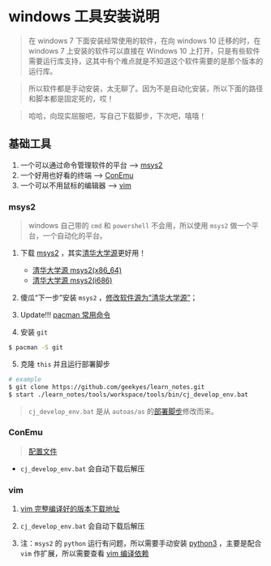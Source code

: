 
# windows 工具安装说明

> 在 windows 7 下面安装经常使用的软件，在向 windows 10 迁移的时，在 windows 7 上安装的软件可以直接在 Windows 10 上打开，只是有些软件需要运行库支持，这其中有个难点就是不知道这个软件需要的是那个版本的运行库。

> 所以软件都是手动安装，太无聊了。因为不是自动化安装，所以下面的路径和脚本都是固定死的，哎！

> 哈哈，向现实屈服吧，写自己下载脚步，下次吧，嘻嘻！

## 基础工具
1. 一个可以通过命令管理软件的平台 --> [msys2](https://www.msys2.org/)
2. 一个好用也好看的终端 --> [ConEmu](https://conemu.github.io/)
3. 一个可以不用鼠标的编辑器 --> [vim](https://github.com/vim/vim-win32-installer)

### msys2
> windows 自己带的 `cmd` 和 `powershell` 不会用，所以使用 `msys2` 做一个平台，一个自动化的平台。

1. 下载 [msys2](https://www.msys2.org/) ，其实[清华大学源](https://mirrors.tuna.tsinghua.edu.cn)更好用！
    - [清华大学源 msys2(x86\_64)](https://mirrors.tuna.tsinghua.edu.cn/msys2/distrib/msys2-x86_64-latest.exe)
    - [清华大学源 msys2(i686)](https://mirrors.tuna.tsinghua.edu.cn/msys2/distrib/msys2-i686-latest.exe)

2. 傻瓜“下一步”安装 `msys2` ，[修改软件源为“清华大学源”](https://mirrors.tuna.tsinghua.edu.cn/help/msys2/)；

3. Update!!! [pacman 常用命令](https://www.jianshu.com/p/ea651cdc5530)

4. 安装 `git`
```bash
$ pacman -S git
```

5. 克隆 `this` 并且运行部署脚步
```bash
# example
$ git clone https://github.com/geekyes/learn_notes.git
$ start ./learn_notes/tools/workspace/tools/bin/cj_develop_env.bat
```
> `cj_develop_env.bat` 是从 `autoas/as` 的[部署脚步](https://github.com/autoas/as/blob/master/Console.bat)修改而来。

### ConEmu
> [配置文件](https://github.com/geekyes/learn_notes/blob/master/tools/workspace/tools/conemu/ConEmu.xml)
- `cj_develop_env.bat` 会自动下载后解压

### vim
1. [vim 完整编译好的版本下载地址](https://github.com/vim/vim-win32-installer/releases)
2. `cj_develop_env.bat` 会自动下载后解压


0. 注：`msys2` 的 `python` 运行有问题，所以需要手动安装 [python3](https://www.python.org/downloads/) ，主要是配合 `vim` 作扩展，所以需要查看 [vim 编译依赖](https://github.com/vim/vim-win32-installer/blob/master/README.md) 


